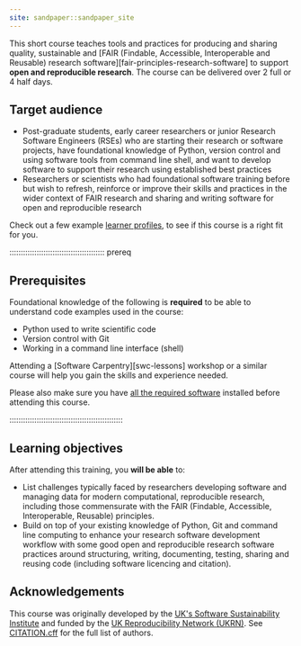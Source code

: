 ```yaml
---
site: sandpaper::sandpaper_site
---
```


This short course teaches tools and practices for producing and sharing quality, sustainable and [FAIR (Findable, Accessible, Interoperable and Reusable) research software][fair-principles-research-software] to support **open and reproducible research**. 
The course can be delivered over 2 full or 4 half days.

## Target audience

- Post-graduate students, early career researchers or junior Research Software Engineers (RSEs) who are starting their research or software projects, have foundational knowledge of Python, version control and using software tools from command line shell, and want to develop software to support their research using established best practices
- Researchers or scientists who had foundational software training before but wish to refresh, reinforce or improve their skills and practices in the wider context of FAIR research and sharing and writing software for open and reproducible research 

Check out a few example [learner profiles](./profiles.html), to see if this course is a right fit for you.

::::::::::::::::::::::::::::::::::::::::::  prereq

## Prerequisites

Foundational knowledge of the following is **required** to be able to understand code examples used in the course:

* Python used to write scientific code
* Version control with Git 
* Working in a command line interface (shell)

Attending a [Software Carpentry][swc-lessons] workshop or a similar course will help you gain the skills and experience needed.

Please also make sure you have [all the required software](../index.html#setup) installed before attending this course.

::::::::::::::::::::::::::::::::::::::::::::::::::

## Learning objectives

After attending this training, you **will be able** to:

- List challenges typically faced by researchers developing software and managing data for modern computational, reproducible research, including those commensurate with the FAIR (Findable, Accessible, Interoperable, Reusable) principles.
- Build on top of your existing knowledge of Python, Git and command line computing to enhance your research software development workflow with some good open and reproducible research software practices around structuring, writing, documenting, testing, sharing and reusing code (including software licencing and citation).

## Acknowledgements

This course was originally developed by the [UK's Software Sustainability Institute][ssi] and funded by the [UK Reproducibility Network (UKRN)][ukrn].
See [CITATION.cff][citation] for the full list of authors. 

[ssi]: https:/www.software.ac.uk
[ukrn]: https://www.ukrn.org/
[citation]: https://github.com/carpentries-incubator/better-research-software/blob/main/CITATION.cff

